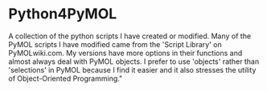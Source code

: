 # Python4PyMOL 

A collection of the python scripts I have created or modified. Many of the PyMOL scripts I have modified came from the 'Script Library' on PyMOLwiki.com. My versions have more options in their functions and almost always deal with PyMOL objects. I prefer to use 'objects' rather than 'selections' in PyMOL because I find it easier and it also stresses the utility of Object-Oriented Programming." 
